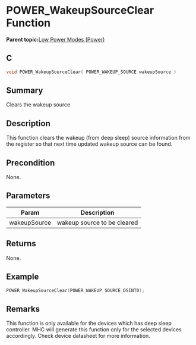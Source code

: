 # POWER\_WakeupSourceClear Function

**Parent topic:**[Low Power Modes \(Power\)](GUID-E9B62E77-7033-44DD-BDB2-16E93E627057.md)

## C

```c
void POWER_WakeupSourceClear( POWER_WAKEUP_SOURCE wakeupSource )
```

## Summary

Clears the wakeup source

## Description

This function clears the wakeup \(from deep sleep\) source information from<br />the register so that next time updated wakeup source can be found.

## Precondition

None.

## Parameters

|Param|Description|
|-----|-----------|
|wakeupSource|wakeup source to be cleared|

## Returns

None.

## Example

```c
POWER_WakeupSourceClear(POWER_WAKEUP_SOURCE_DSINT0);
```

## Remarks

This function is only available for the devices which has deep sleep controller. MHC will generate this function only for the selected devices accordingly. Check device datasheet for more information.

